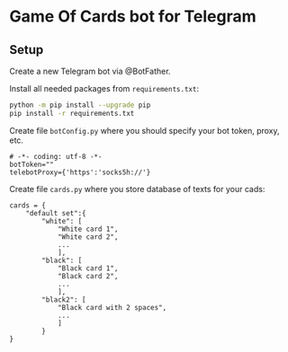 # Game Of Cards bot for Telegram

## Setup

Create a new Telegram bot via @BotFather.

Install all needed packages from `requirements.txt`:

```bash
python -m pip install --upgrade pip
pip install -r requirements.txt
```

Create file `botConfig.py` where you should specify your bot token, proxy, etc.

```
# -*- coding: utf-8 -*-
botToken=""
telebotProxy={'https':'socks5h://'}
```

Create file `cards.py` where you store database of texts for your cads:
```
cards = {
	"default set":{
		"white": [
			"White card 1",
			"White card 2",
			...
			],
		"black": [
			"Black card 1",
			"Black card 2",
			...
			],
		"black2": [
			"Black card with 2 spaces",
			...
			]
		}
}
```
